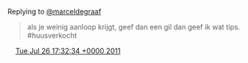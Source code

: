 Replying to [@marceldegraaf](https://twitter.com/marceldegraaf/status/95087512380391424)

> als je weinig aanloop krijgt, geef dan een gil dan geef ik wat tips\. \#huusverkocht

<img src="../../media/tweet.ico" width="12" /> [Tue Jul 26 17:32:34 +0000 2011](https://twitter.com/DromerDenker/status/95909388958711808)